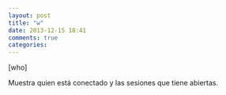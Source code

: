 ```yaml
---
layout: post
title: "w"
date: 2013-12-15 18:41
comments: true
categories: 
---
```

[who]

Muestra quien está conectado y las sesiones que tiene abiertas.

